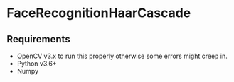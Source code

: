 # FaceRecognitionHaarCascade
## Requirements
- OpenCV v3.x to run this properly otherwise some errors might creep in.
- Python v3.6+
- Numpy
